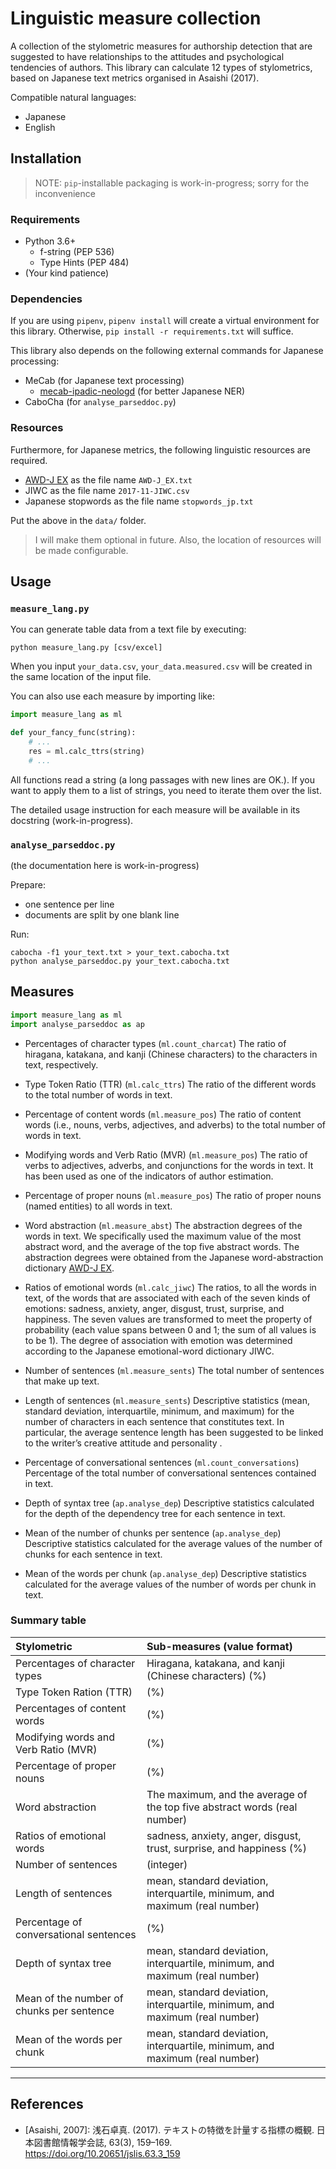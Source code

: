 # Linguistic measure collection

A collection of the stylometric measures for authorship detection that are suggested to have relationships to the attitudes and psychological tendencies of authors.
This library can calculate 12 types of stylometrics, based on Japanese text metrics organised in Asaishi (2017).

Compatible natural languages:

- Japanese
- English

## Installation

> NOTE: `pip`-installable packaging is work-in-progress; sorry for the inconvenience

### Requirements

- Python 3.6+
  - f-string (PEP 536)
  - Type Hints (PEP 484)
- (Your kind patience)

### Dependencies

If you are using `pipenv`, `pipenv install` will create a virtual environment for this library.
Otherwise, `pip install -r requirements.txt` will suffice.

This library also depends on the following external commands for Japanese processing:

- MeCab (for Japanese text processing)
    - [mecab-ipadic-neologd](https://github.com/neologd/mecab-ipadic-neologd) (for better Japanese NER)
- CaboCha (for `analyse_parseddoc.py`)

### Resources

Furthermore, for Japanese metrics, the following linguistic resources are required.

- [AWD-J EX](http://sociocom.jp/~data/2019-AWD-J/) as the file name `AWD-J_EX.txt`
- JIWC as the file name `2017-11-JIWC.csv`
- Japanese stopwords as the file name `stopwords_jp.txt`

Put the above in the `data/` folder.

> I will make them optional in future.
> Also, the location of resources will be made configurable.


## Usage

### `measure_lang.py`

You can generate table data from a text file by executing:

```
python measure_lang.py [csv/excel]
```

When you input `your_data.csv`, `your_data.measured.csv` will be created in the same location of the input file.

You can also use each measure by importing like:

```python
import measure_lang as ml

def your_fancy_func(string):
    # ...
    res = ml.calc_ttrs(string)
    # ...
```

All functions read a string (a long passages with new lines are OK.).
If you want to apply them to a list of strings, you need to iterate them over the list.

The detailed usage instruction for each measure will be available in its docstring (work-in-progress).

### `analyse_parseddoc.py`

(the documentation here is work-in-progress)

Prepare:
- one sentence per line
- documents are split by one blank line

Run:
```
cabocha -f1 your_text.txt > your_text.cabocha.txt
python analyse_parseddoc.py your_text.cabocha.txt
```


## Measures

```python
import measure_lang as ml
import analyse_parseddoc as ap
```

- Percentages of character types  (`ml.count_charcat`)
The ratio of hiragana, katakana, and kanji (Chinese characters) to
the characters in text, respectively.

- Type Token Ratio (TTR)  (`ml.calc_ttrs`)
The ratio of the different words to the total number of words in text.

- Percentage of content words  (`ml.measure_pos`)
The ratio of content words (i.e., nouns, verbs, adjectives, and
adverbs) to the total number of words in text.

- Modifying words and Verb Ratio (MVR)  (`ml.measure_pos`)
The ratio of verbs to adjectives, adverbs, and conjunctions for the
words in text. It has been used as one of the indicators of
author estimation.

- Percentage of proper nouns  (`ml.measure_pos`)
The ratio of proper nouns (named entities) to all words in text.

- Word abstraction  (`ml.measure_abst`)
The abstraction degrees of the words in text. We specifically
used the maximum value of the most abstract word, and the average of
the top five abstract words. The abstraction degrees were obtained
from the Japanese word-abstraction dictionary [AWD-J EX](http://sociocom.jp/~data/2019-AWD-J/).

- Ratios of emotional words  (`ml.calc_jiwc`)
The ratios, to all the words in text, of the words that are
associated with each of the seven kinds of emotions: sadness,
anxiety, anger, disgust, trust, surprise, and happiness. The seven
values are transformed to meet the property of probability (each
value spans between 0 and 1; the sum of all values is to be 1). The
degree of association with emotion was determined according to the
Japanese emotional-word dictionary JIWC.

- Number of sentences (`ml.measure_sents`)
The total number of sentences that make up text.

- Length of sentences  (`ml.measure_sents`)
Descriptive statistics (mean, standard deviation, interquartile,
minimum, and maximum) for the number of characters in each sentence
that constitutes text. In particular, the average sentence
length has been suggested to be linked to the writer’s creative
attitude and personality .

- Percentage of conversational sentences (`ml.count_conversations`)
Percentage of the total number of conversational sentences contained
in text.

- Depth of syntax tree  (`ap.analyse_dep`)
Descriptive statistics calculated for the depth of the dependency
tree for each sentence in text.

- Mean of the number of chunks per sentence  (`ap.analyse_dep`)
Descriptive statistics calculated for the average values of the
number of chunks for each sentence in text.

- Mean of the words per chunk  (`ap.analyse_dep`)
Descriptive statistics calculated for the average values of the
number of words per chunk in text.

### Summary table

| Stylometric                               | Sub-measures (value format)                                                 |
| :---------------------------------------- | :-------------------------------------------------------------------------- |
| Percentages of character types            | Hiragana, katakana, and kanji (Chinese characters) (%)                      |
| Type Token Ration (TTR)                   | (%)                                                                         |
| Percentages of content words              | (%)                                                                         |
| Modifying words and Verb Ratio (MVR)      | (%)                                                                         |
| Percentage of proper nouns                | (%)                                                                         |
| Word abstraction                          | The maximum, and the average of the top five abstract words (real number)   |
| Ratios of emotional words                 | sadness, anxiety, anger, disgust, trust, surprise, and happiness (%)        |
| Number of sentences                       | (integer)                                                                   |
| Length of sentences                       | mean, standard deviation, interquartile, minimum, and maximum (real number) |
| Percentage of conversational sentences    | (%)                                                                         |
| Depth of syntax tree                     | mean, standard deviation, interquartile, minimum, and maximum (real number) |
| Mean of the number of chunks per sentence | mean, standard deviation, interquartile, minimum, and maximum (real number) |
| Mean of the words per chunk               | mean, standard deviation, interquartile, minimum, and maximum (real number) |

---
## References

- [Asaishi, 2007]: 浅石卓真. (2017). テキストの特徴を計量する指標の概観. 日本図書館情報学会誌, 63(3), 159–169. https://doi.org/10.20651/jslis.63.3_159
